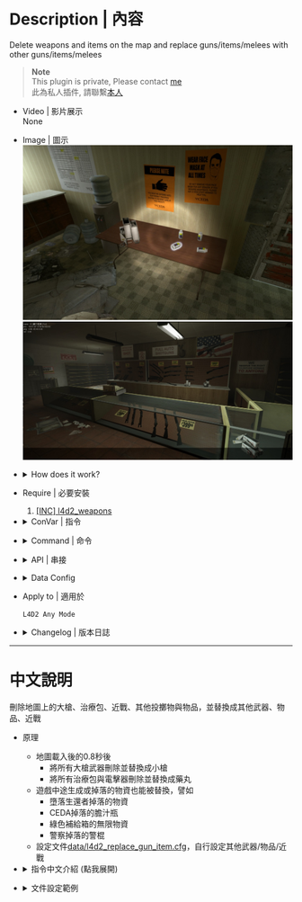 # Description | 內容
Delete weapons and items on the map and replace guns/items/melees with other guns/items/melees

> __Note__ <br/>
This plugin is private, Please contact [me](https://github.com/fbef0102/Game-Private_Plugin#私人插件列表-private-plugins-list)<br/>
此為私人插件, 請聯繫[本人](https://github.com/fbef0102/Game-Private_Plugin#私人插件列表-private-plugins-list)

* Video | 影片展示
<br/>None

* Image | 圖示
<br/>![l4d2_replace_gun_item_1](image/l4d2_replace_gun_item_1.jpg)
<br/>![l4d2_replace_gun_item_2](image/l4d2_replace_gun_item_2.jpg)

* <details><summary>How does it work?</summary>

	* Detect all weapons/items/melees and replace with other guns/items/melees on round start
	* Replace the weapon if the weapon is late spawn during the game. For example:
		* Bile jar, nightstick from uncommon infected
		* Items from Foot Locker
	* Modify [data/l4d2_replace_gun_item.cfg](data/l4d2_replace_gun_item.cfg)
		* Replace big guns with other guns
		* Replace items with other items
		* Replace melees with other guns
</details>

* Require | 必要安裝
	1. [[INC] l4d2_weapons](/L4D_插件/Require_檔案/scripting/include/l4d2_weapons.inc)

* <details><summary>ConVar | 指令</summary>

	* cfg/sourcemod/l4d2_replace_gun_item.cfg
		```php
		// 0=Plugin off, 1=Plugin on.
		l4d2_replace_gun_item_enable "1"

		// Replace the weapon if the weapon is late spawn during the game.
		l4d2_replace_gun_item_late_spawn "0"

		// If 1, Don't replace the weapon & item if survivor carries them.
		l4d2_replace_gun_item_player_in_use "1"

		// Replace the primary weapon
		l4d2_replace_gun_item_primary "1"

		// Replace the secondary weapon. (Not including melee)
		l4d2_replace_gun_item_secondary "1"

		// Replace the throwable weapon.
		l4d2_replace_gun_item_throwable "1"

		// Replace the heavy health item (slot 4 weapon).
		l4d2_replace_gun_item_heavy_health "1"

		// Replace the light health item (slot 5 weapon).
		l4d2_replace_gun_item_light_health "1"

		// Replace the Special Items.
		l4d2_replace_gun_item_special "1"

		// If 1, Replace the Melee weapons.
		l4d2_replace_gun_item_melee "1"

		```
</details>

* <details><summary>Command | 命令</summary>

	None
</details>

* <details><summary>API | 串接</summary>

	* [l4d2_replace_gun_item.inc](scripting\include\l4d2_replace_gun_item.inc)
		```php
		library name: l4d2_replace_gun_item
		```
</details>

* <details><summary>Data Config</summary>

	* [data/l4d2_replace_gun_item.cfg](data/l4d2_replace_gun_item.cfg)
		> Manual in this file, click for more details...
</details>

* Apply to | 適用於
	```
	L4D2 Any Mode
	```

* <details><summary>Changelog | 版本日誌</summary>
	
	* v1.3 (2024-11-9)
		* Update cvars

	* v1.2 (2024-9-7)
		* Replace melee weapons with other weapons/items or replace other weapons/items with melee weapons 
		* Updata data file
		* Update cvar

	* v1.1 (2023-7-1)
	    * Fixed scavenge gascan removed

	* v1.0 (2023-5-3)
	    * Initial Release
</details>

- - - -
# 中文說明
刪除地圖上的大槍、治療包、近戰、其他投擲物與物品，並替換成其他武器、物品、近戰

* 原理
	* 地圖載入後的0.8秒後
		* 將所有大槍武器刪除並替換成小槍
		* 將所有治療包與電擊器刪除並替換成藥丸
	* 遊戲中途生成或掉落的物資也能被替換，譬如
		* 墮落生還者掉落的物資
		* CEDA掉落的膽汁瓶
		* 綠色補給箱的無限物資
		* 警察掉落的警棍
	* 設定文件[data/l4d2_replace_gun_item.cfg](data/l4d2_replace_gun_item.cfg)，自行設定其他武器/物品/近戰

* <details><summary>指令中文介紹 (點我展開)</summary>

	* cfg/sourcemod/l4d2_replace_gun_item.cfg
		```php
		// 0=關閉插件, 1=啟動插件
		l4d2_replace_gun_item_enable "1"

		// 為1時，替換遊戲中途生成或掉落的物資 (譬如管理員生成物品、墮落生還者掉落的物資、CEDA掉落的膽汁瓶、綠色補給箱的無限物資).
		l4d2_replace_gun_item_late_spawn "0"

		// 1=不替換倖存者手上的武器與物資
		// 0=替換
		l4d2_replace_gun_item_player_in_use "1"

		// 為1時，偵測主武器的槍械並取代
		l4d2_replace_gun_item_primary "1"

		// 為1時，偵測副武器的槍械並取代 (不包含近戰武器)
		l4d2_replace_gun_item_secondary "1"

		// 為1時，偵測投擲物品並取代
		l4d2_replace_gun_item_throwable "1"

		// 為1時，偵測slot 4物品並取代 (醫療包、電擊器、高爆彈包、燃燒彈包).
		l4d2_replace_gun_item_heavy_health "1"

		// 為1時，偵測slot 5物品並取代 (藥丸、腎上腺素).
		l4d2_replace_gun_item_light_health "1"

		// 為1時，偵測特殊物品並取代 (雷射裝置、子彈堆、瓦斯桶、氧氣罐、汽油桶、煙火盒、精靈小矮人、可樂瓶)
		l4d2_replace_gun_item_special "1"

		// 為1時，偵測近戰武器並取代 (支援三方圖近戰)
		l4d2_replace_gun_item_melee "1"
		```
</details>

* <details><summary>文件設定範例</summary>

	* [data/l4d2_replace_gun_item.cfg](data/l4d2_replace_gun_item.cfg)
		> 內有中文說明，可點擊查看
</details>
